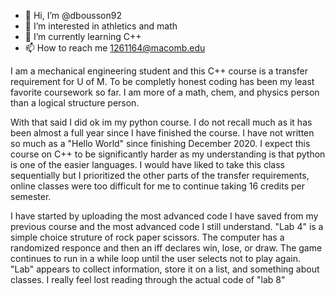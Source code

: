 - 👋 Hi, I’m @dbousson92
- 👀 I’m interested in athletics and math
- 🌱 I’m currently learning C++ 
- 📫 How to reach me 1261164@macomb.edu

I am a mechanical engineering student and this C++ course is a transfer requirement for U of M. To be completly honest coding has been my least favorite coursework so far. I am more of a math, chem, and physics person than a logical structure person. 

With that said I did ok im my python course. I do not recall much as it has been almost a full year since I have finished the course. I have not written so much as a "Hello World" since finishing December 2020. I expect this course on C++ to be significantly harder as my understanding is that python is one of the easier languages. I would have liked to take this class sequentially but I prioritized the other parts of the transfer requirements, online classes were too difficult for me to continue taking 16 credits per semester.

I have started by uploading the most advanced code I have saved from my previous course and the most advanced code I still understand. "Lab 4" is a simple choice struture of rock paper scissors. The computer has a randomized responce and then an iff declares win, lose, or draw. The game continues to run in a while loop until the user selects not to play again. "Lab" appears to collect information, store it on a list, and something about classes. I really feel lost reading through the actual code of "lab 8"
<!---
dbousson92/dbousson92 is a ✨ special ✨ repository because its `README.md` (this file) appears on your GitHub profile.
You can click the Preview link to take a look at your changes.
--->

